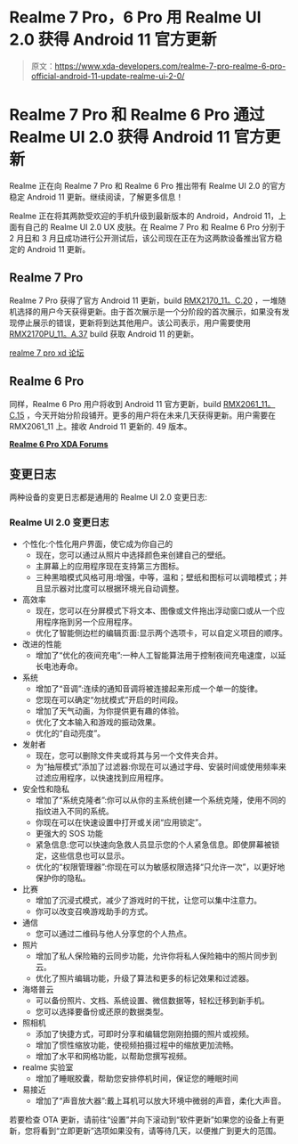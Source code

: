 # Realme 7 Pro，6 Pro 用 Realme UI 2.0 获得 Android 11 官方更新

> 原文：<https://www.xda-developers.com/realme-7-pro-realme-6-pro-official-android-11-update-realme-ui-2-0/>

# Realme 7 Pro 和 Realme 6 Pro 通过 Realme UI 2.0 获得 Android 11 官方更新

Realme 正在向 Realme 7 Pro 和 Realme 6 Pro 推出带有 Realme UI 2.0 的官方稳定 Android 11 更新。继续阅读，了解更多信息！

Realme 正在将其两款受欢迎的手机升级到最新版本的 Android，Android 11，上面有自己的 Realme UI 2.0 UX 皮肤。在 Realme 7 Pro 和 Realme 6 Pro 分别于 2 月[日](https://www.xda-developers.com/realme-7-pro-7i-realme-ui-2-0-android-11-beta/)和 3 月[日](https://www.xda-developers.com/realme-ui-2-0-open-beta-android-11-6-pro-narzo-20-pro/)成功进行公开测试后，该公司现在正在为这两款设备推出官方稳定的 Android 11 更新。

## Realme 7 Pro

Realme 7 Pro 获得了官方 Android 11 更新，build [RMX2170_11。C.20](https://c.realme.com/in/post-details/1387038607939739648) ，一堆随机选择的用户今天获得更新。由于首次展示是一个分阶段的首次展示，如果没有发现停止展示的错误，更新将到达其他用户。该公司表示，用户需要使用 [RMX2170PU_11。A.37](https://download.c.realme.com/osupdate/RMX2170PU_11_OTA_0370_all_hricOIvzNDU1.ozip) build 获取 Android 11 的更新。

[realme 7 pro xd 论坛](https://forum.xda-developers.com/c/realme-7-pro.11489/)

## Realme 6 Pro

同样，Realme 6 Pro 用户将收到 Android 11 官方更新，build [RMX2061_11。C.15](https://c.realme.com/in/post-details/1387036088090091520) ，今天开始分阶段铺开。更多的用户将在未来几天获得更新。用户需要在 RMX2061_11 上。接收 Android 11 更新的. 49 版本。

**[Realme 6 Pro XDA Forums](https://forum.xda-developers.com/c/realme-6-pro.10161/)**

## 变更日志

两种设备的变更日志都是通用的 Realme UI 2.0 变更日志:

### Realme UI 2.0 变更日志

*   个性化:个性化用户界面，使它成为你自己的
    *   现在，您可以通过从照片中选择颜色来创建自己的壁纸。
    *   主屏幕上的应用程序现在支持第三方图标。
    *   三种黑暗模式风格可用:增强，中等，温和；壁纸和图标可以调暗模式；并且显示器对比度可以根据环境光自动调整。
*   高效率
    *   现在，您可以在分屏模式下将文本、图像或文件拖出浮动窗口或从一个应用程序拖到另一个应用程序。
    *   优化了智能侧边栏的编辑页面:显示两个选项卡，可以自定义项目的顺序。
*   改进的性能
    *   增加了“优化的夜间充电”:一种人工智能算法用于控制夜间充电速度，以延长电池寿命。
*   系统
    *   增加了“音调”:连续的通知音调将被连接起来形成一个单一的旋律。
    *   您现在可以确定“勿扰模式”开启的时间段。
    *   增加了天气动画，为你提供更有趣的体验。
    *   优化了文本输入和游戏的振动效果。
    *   优化的“自动亮度”。
*   发射者
    *   现在，您可以删除文件夹或将其与另一个文件夹合并。
    *   为“抽屉模式”添加了过滤器:你现在可以通过字母、安装时间或使用频率来过滤应用程序，以快速找到应用程序。
*   安全性和隐私
    *   增加了“系统克隆者”:你可以从你的主系统创建一个系统克隆，使用不同的指纹进入不同的系统。
    *   你现在可以在快速设置中打开或关闭“应用锁定”。
    *   更强大的 SOS 功能
    *   紧急信息:您可以快速向急救人员显示您的个人紧急信息。即使屏幕被锁定，这些信息也可以显示。
    *   优化的“权限管理器”:你现在可以为敏感权限选择“只允许一次”，以更好地保护你的隐私。
*   比赛
    *   增加了沉浸式模式，减少了游戏时的干扰，让您可以集中注意力。
    *   你可以改变召唤游戏助手的方式。
*   通信
    *   您可以通过二维码与他人分享您的个人热点。
*   照片
    *   增加了私人保险箱的云同步功能，允许你将私人保险箱中的照片同步到云。
    *   优化了照片编辑功能，升级了算法和更多的标记效果和过滤器。
*   海塔普云
    *   可以备份照片、文档、系统设置、微信数据等，轻松迁移到新手机。
    *   您可以选择要备份或还原的数据类型。
*   照相机
    *   添加了快捷方式，可即时分享和编辑您刚刚拍摄的照片或视频。
    *   增加了惯性缩放功能，使视频拍摄过程中的缩放更加流畅。
    *   增加了水平和网格功能，以帮助您撰写视频。
*   realme 实验室
    *   增加了睡眠胶囊，帮助您安排停机时间，保证您的睡眠时间
*   易接近
    *   增加了“声音放大器”:戴上耳机可以放大环境中微弱的声音，柔化大声音。

若要检查 OTA 更新，请前往“设置”并向下滚动到“软件更新”如果您的设备上有更新，您将看到“立即更新”选项如果没有，请等待几天，以便推广到更大的范围。